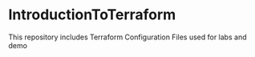 # IntroductionToTerraform
This repository includes Terraform Configuration Files used for labs and demo
